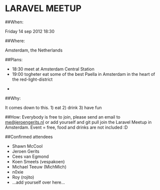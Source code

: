 LARAVEL MEETUP
==============

##When: 

Friday 14 sep 2012 18:30

##Where:

Amsterdam, the Netherlands

##Plans:

- 18:30   meet at Amsterdam Central Station
- 19:00   togheter eat some of the best Paella in Amsterdam in the heart of the red-light-district
- ~~~~~:  find a great pub close to central station drink some beers.

##Why:

It comes down to this. 1) eat 2) drink 3) have fun

##How:
Everybody is free to join, please send an email to me@jeroengerits.nl or add yourself and git pull join the Laravel Meetup in Amsterdam. Event = free, food and drinks are not included :D

##Confirmed attendees

- Shawn McCool
- Jeroen Gerits
- Cees van Egmond
- Koen Smeets (vespakoen)
- Michael Teeuw (MichMich)
- n0xie
- Roy (rojito)
- ...add yourself over here...